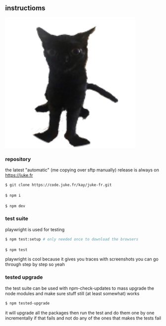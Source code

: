 ## instructioms

![jinx the cat my beolved](components/assets/jinx.png)

### repository

the latest "automatic" (me copying over sftp manually) release is always on https://juke.fr

```bash
$ git clone https://code.juke.fr/kay/juke-fr.git

$ npm i

$ npm dev
```

### test suite

playwright is used for testing

```bash
$ npm test:setup # only needed once to download the browsers

$ npm test
```

playwright is cool because it gives you traces with screenshots you can go through step by step so yeah

### tested upgrade

the test suite can be used with npm-check-updates to mass upgrade the node modules and make sure stuff still (at least somewhat) works

```bash
$ npm tested-upgrade
```

it will upgrade all the packages then run the test and do them one by one incrementally if that fails and not do any of the ones that makes the tests fail
